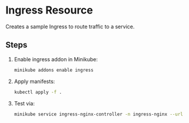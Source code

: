 # Ingress Resource

Creates a sample Ingress to route traffic to a service.

## Steps
1. Enable ingress addon in Minikube:
   ```bash
   minikube addons enable ingress
   ```
2. Apply manifests:
   ```bash
   kubectl apply -f .
   ```
3. Test via:
   ```bash
   minikube service ingress-nginx-controller -n ingress-nginx --url
   ```